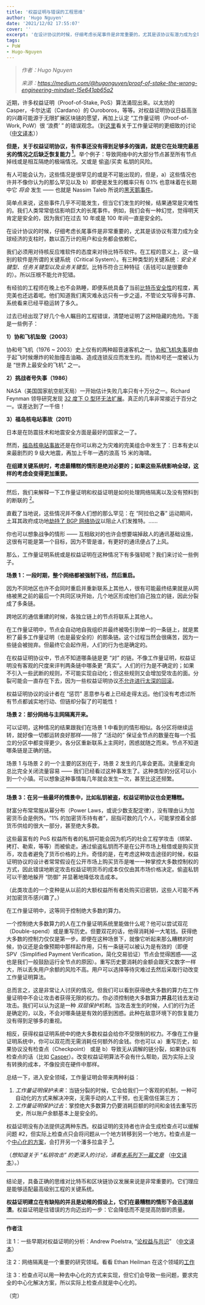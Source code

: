 ```yaml
---
title: '权益证明与错误的工程思维'
author: 'Hugo Nguyen'
date: '2021/12/02 17:55:07'
cover: ''
excerpt: '在设计协议的时候，仔细考虑长尾事件是非常重要的，尤其是该协议有潜力成为全球经济的支柱时，数以百万计的用户和业务都会依赖它。'
tags:
- PoW
- Hugo-Nguyen
---
```



> *作者：Hugo Nguyen*
> 
> *来源：<https://medium.com/@hugonguyen/proof-of-stake-the-wrong-engineering-mindset-15e641ab65a2>*


近期，许多权益证明（Proof-of-Stake, PoS）算法涌现出来。以太坊的 Casper，卡尔达诺（Cardano）的 Ouroboros，等等。对权益证明协议日益高涨的兴趣可能源于无限扩展区块链的愿望，再加上认定 “工作量证明（Proof-of-Work, PoW）很 ‘浪费’ ” 的错误观念。（到[这里](https://bitcointechtalk.com/the-anatomy-of-proof-of-work-98c85b6f6667)看关于工作量证明的更细致的讨论（[中文译本](https://www.btcstudy.org/2020/09/04/the-anatomy-of-proof-of-work/)））

**但是，关于权益证明协议，有件事还没有得到足够多的强调，就是它在处理完最恶劣的情况之后缺乏恢复能力 [<sup>1</sup>](#note)**。举个例子：导致网络中的大部分节点甚至所有节点掉线或是相互隔绝的极端情况。又或是 偷盗/买卖 私钥的风险。

有人可能会认为，这些情况是很罕见的或是不可能出现的，但是，a）这些情况也许并不像你认为的那么罕见以及 b）即便是发生的概率只有 0.1% 也意味着在长期中它 *将会* 发生 —— 也就是 Nassim Taleb 所说的[黑天鹅事件](https://en.wikipedia.org/wiki/Black_swan_theory)。

简单点来说，这些事件几乎不可能发生，但当它们发生的时候，结果通常是灾难性的。我们人类常常低估影响巨大的长尾事件。例如，我们会有一种幻觉，觉得明天肯定是安全的，因为我们在过去 10 年或是 100 年间一直是安全的。

在设计协议的时候，仔细考虑长尾事件是非常重要的，尤其是该协议有潜力成为全球经济的支柱时，数以百万计的用户和业务都会依赖它。

我们必须用对待核反应堆软件的态度来对待比特币软件。在工程的意义上，这一级别的软件是所谓的关键系统（Critical System）。有三种类型的关键系统：*安全关键型、任务关键型以及业务关键型*。比特币符合三种特征（丢钱可以是很要命的）。所以压根不能允许犯错。

有经验的工程师在晚上也不会熟睡，即便系统具备了当前[比特币安全性](https://www.coindesk.com/bitcoins-security-model-deep-dive)的程度，离完美也还远着呢。他们知道我们离灾难永远只有一步之遥，不管论文写得多可靠、系统看来已经平稳运转了多久。

过去已经出现了好几个令人瞩目的工程错误，清楚地证明了这种隐藏的危险。下面是一些例子：

**1）协和飞机坠毁（2003）**

协和号飞机（1976 ~ 2003）史上仅有的两种超音速客机之一。[协和飞机失事](https://en.wikipedia.org/wiki/Air_France_Flight_4590)是由于起飞时候爆炸的轮胎撞击油箱、造成连锁反应而发生的。而协和号还一度被认为是 “世界上最安全的飞机” 之一。

**2）挑战者号失事（1986）**

NASA（美国国家航空航天局）一开始估计失败几率只有十万分之一。Richard Feynman 领导研究发现 [32 度下 O 型环无法扩展](https://www.history.com/news/how-the-challenger-disaster-changed-nasa)。真正的几率非常接近于百分之一。误差达到了一千倍！

**3）福岛核电站事故（2011）**

日本是在防震技术和地震安全方面是最好的国家之一了。

然而，[福岛核电站事故](https://en.wikipedia.org/wiki/Fukushima_Daiichi_nuclear_disaster)还是在你可以称之为灾难的完美组合中发生了：日本有史以来最剧烈的 9 级大地震，再加上千年一遇的浪高 15 米的海啸。

**在组建关键系统时，考虑最糟糕的情形是绝对必要的；如果这些系统影响全球，这样的考虑会变得更加重要。**

---

然后，我们来解释一下工作量证明和权益证明是如何处理网络隔离以及没有预料到的断联的 [<sup>2</sup>](#note)。

直截了当地说，这些情况并不像人们想的那么罕见：在 “阿拉伯之春” 运动期间，土耳其政府成功地[劫持了 BGP 网络协议](https://bgpmon.net/turkey-hijacking-ip-addresses-for-popular-global-dns-providers)以阻止人们发推特。……

你也可以想象战争的情形 —— 互相敌对的也许会想要端掉敌人的通讯基础设施，这很有可能是第一个目标，因为不管是谁，有更好的通讯便占了上风。

那么，工作量证明系统或是权益证明在这种情况下有多强韧呢？我们来讨论一些例子。

**场景 1：一段时期，整个网络都被强制下线，然后重启。**

因为不同地区也许不会同时重启并重新联系上其他人，很有可能最终结果就是从网络被黑之前的最后一个共同区块开始，几个地区形成他们自己独立的链，因此分裂成了多条链。

跨地区的通信重建的时候，各独立链上的节点将联系上其他人。

在工作量证明中，节点会自动地自我组织并最终被吸引到单一的一条链上，就是累积了最多工作量证明（也是最安全的）的那条链。这个过程当然会很痛苦，因为一些链会被抛弃。但最终它会起作用，人们的行为也是确定的。

在权益证明协议中，节点不知道哪条链是更 “对” 的链。不像工作量证明，权益证明没有客观的尺度来评判两条链中哪条更 “真实”。人们的行为是不确定的；如果不引入一些武断的规则，不可能实现自动化；但这些规则又会增加受攻击的面。分裂可能会一直存在下去，因为一些权益证明协议[不允许进行太深的回滚](https://github.com/ethereum/research/wiki/Casper-Version-1-Implementation-Guide)。

权益证明协议的设计者在 “惩罚” 恶意参与者上已经走得太远。他们没有考虑过所有节点都诚实地行动、但链却分裂了的可能性！

**场景 2：部分网络与主网隔离开来。**

可以证明，这种情况的结果跟我们在场景 1 中看到的情形相似。各分区将继续运转，就好像一切都运转良好那样——除了 “活动的” 保证金节点的数量在每一个孤立的分区中都变得更少。各分区重新联系上主网时，困惑就随之而来。节点不知道哪条链是正确的链。

场景 1 与场景 2 的一个主要的区别在于，场景 2 发生的几率会更高。流量重定向总比完全关闭流量容易 —— 我们已经看过这种事发生了。这种类型的分区可以小到一个小镇。可以想象这种事情每几年就会发生一次，甚至比这还频繁。

----

**场景 3：在另一些最坏的情景中，比如私钥被盗，权益证明协议也会更糟糕。**

财富分布常常服从幂分布（Power Laws，或说少数支配定律），没有理由认为加密货币会是例外。“1% 的加密货币持有者”，屈指可数的几个人，可能掌控着全部货币供给的很大一部分，甚至绝大多数。

这些最富有的 PoS 权益所有者的私钥可能会因为机巧的社会工程学攻击（绑架、拷打、勒索，等等）而被偷走。通过偷盗私钥而不是在公开市场上租借或是购买货币，攻击者避免了货币价格的上升。奇怪的是，在考虑这种攻击途径的时候，权益证明协议的设计者常常假设在公开市场上购买货币是唯一一种掌控大多数控制权的方式，因此错误地断定攻击权益证明货币的成本仅仅由其市场价格决定。偷盗私钥可以干脆地躲开 “防御” 并显著地降低攻击成本。

（此类攻击的一个变种是从以前的大额权益所有者处购买旧密钥，这些人可能不再对加密货币感兴趣了。）

在工作量证明中，这等同于控制绝大多数的算力。

一个控制绝大多数算力的人在工作量证明系统里能做什么呢？他可以尝试双花（Double-spend）或是重写历史。但要双花的话，他得消耗掉一大笔钱。获得绝大多数的控制力仅仅是第一步。即便在这种场景下，就像它听起来那么糟糕的时候，协议还是会像预期中那样起作用，只有一条链可以被认为是有效的（即便 SPV（Simplified Payment Verification，简化交易验证）节点会觉得困惑——这也是我们一般鼓励运行全节点的原因）。重写历史要消耗的金额会跟天文数字一样大，所以丢失用户余额的风险不高。用户可以选择等待灾难过去然后采取行动改变工作量证明算法。

总而言之，这是非常让人讨厌的情况。但我们可以看到获得绝大多数的算力在工作量证明中不会让攻击者获得无限的权力。你必须控制绝大多数算力**并且**花钱去发动攻击。我们可以认为这是一种 *双层保护机制*。当攻击发生的时候，人们的行为还是确定的，以及，不会对哪条链是有效的感到困惑。此种在敌意环境下的恢复能力没有得到足够多的重视。

相反，获得权益证明系统中的绝大多数权益会给你不受限制的权力。不像在工作量证明系统中，你可以双花而无需消耗任何额外的金钱。你也可以 a）重写历史，如果协议没有检查点（Checkpoint） 或是 b）导致无从调解的链分裂，如果协议有检查点的话（比如 [Casper](https://arxiv.org/abs/1710.09437v2)）。改变权益证明算法不会有什么帮助，因为实际上没有转换的成本，不像投资在硬件中那样。

总结一下，进入安全领域，工作量证明会带来两种利益：

1. *工作量证明保护未来*：当链分裂的时候，它会给我们一个客观的机制，一种可自动化的方式来解决冲突，无需手动的人工干预，也无需信任第三方；
2. *工作量证明保护过去*：掌控绝大多数算力仍要消耗巨额的时间和金钱去重写历史，所以账户余额基本上是安全的。

权益证明没有办法提供这两种东西。权益证明的支持者也许会生成检查点可以缓解问题 #2，但实际上检查点只会将问题从一个地方转移到另一个地方。检查点是一个[中心化的方案](https://www.coindesk.com/bitcoins-security-model-deep-dive/)，会打开另一个潘多拉盒子 [<sup>3</sup>](#note)。

（*想知道关于 “私钥攻击” 的更深入的讨论，请看[本系列下一篇文章](https://medium.com/@hugonguyen/proof-of-stake-private-keys-attacks-and-unforgeable-costliness-the-unsung-hero-5caca70b01cb)* （[中文译本](https://www.btcstudy.org/2021/09/10/proof-of-stake-private-keys-attacks-and-unforgeable-costliness-the-unsung-hero/)）。）

----

结论是，具备正确的思维对比特币和区块链协议发展来说是非常重要的。它们理应是能够适配最高级别工程的关键系统。

**权益证明建立在有缺陷的并且是幼稚的假设上，它们在最糟糕的情形下会迅速崩溃**。权益证明是往错误的方向迈出的一步：它会降低而不是提高防御的质量。

----

<p id="note"><strong>作者注</strong></p>

注 1：一些早期对权益证明的分析：Andrew Poelstra,  “<a href="https://download.wpsoftware.net/bitcoin/pos.pdf">论权益与共识</a>” （[中文译本](https://www.btcstudy.org/2021/09/23/on-stake-and-consensus-by-Andrew-Poelstra/)）

注 2：网络隔离是一个重要的研究领域。看看  Ethan Heilman 在这个领域的<a href="https://eprint.iacr.org/2015/263.pdf">工作</a>

注 3：检查点可以用一种去中心化的方式来实现，但它们会导致一些问题，要求完全的中心化解决方案，所以实际上检查点就是中心化的。

（完）

